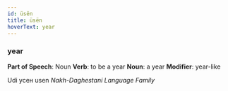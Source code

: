 ```yaml
---
id: üsën
title: üsën
hoverText: year
---
```


### year

**Part of Speech**: Noun
**Verb**: to be a year
**Noun**: a year
**Modifier**: year-like

Udi усен usen 
*Nakh-Daghestani Language Family*